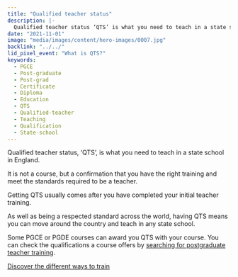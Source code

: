 ```yaml
---
title: "Qualified teacher status"
description: |-
  Qualified teacher status ‘QTS’ is what you need to teach in a state school in England.
date: "2021-11-01"
image: "media/images/content/hero-images/0007.jpg"
backlink: "../../"
lid_pixel_event: "What is QTS?"
keywords:
  - PGCE
  - Post-graduate
  - Post-grad
  - Certificate
  - Diploma
  - Education
  - QTS
  - Qualified-teacher
  - Teaching
  - Qualification
  - State-school
---
```


Qualified teacher status, ‘QTS’, is what you need to teach in a state school in England. 

It is not a course, but a confirmation that you have the right training and meet the standards required to be a teacher. 

Getting QTS usually comes after you have completed your initial teacher training.

As well as being a respected standard across the world, having QTS means you can move around the country and teach in any state school.

Some PGCE or PGDE courses can award you QTS with your course. You can check the qualifications a course offers by [searching for postgraduate teacher training](https://www.gov.uk/find-postgraduate-teacher-training-courses).

<a class="button button--secondary" href="/ways-to-train">Discover the different ways to train</a>